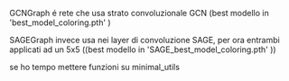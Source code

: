 GCNGraph é rete che usa strato convoluzionale GCN (best modello in 'best_model_coloring.pth' ) 

SAGEGraph invece usa nei layer di convoluzione SAGE, per ora entrambi applicati ad un 5x5 ((best modello in 'SAGE_best_model_coloring.pth' ))

se ho tempo mettere funzioni su minimal_utils 
